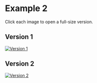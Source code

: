 # Example 2
Click each image to open a full-size version.
## Version 1
<a href="https://raw.githubusercontent.com/scotentSD/scotentSD.github.io/master/Example%202/v1.png" target="_blank">
  <img src="https://raw.githubusercontent.com/scotentSD/scotentSD.github.io/master/Example%202/v1.png" alt="Version 1">
</a>

## Version 2
<a href="https://raw.githubusercontent.com/scotentSD/scotentSD.github.io/master/Example%202/v2.png" target="_blank">
  <img src="https://raw.githubusercontent.com/scotentSD/scotentSD.github.io/master/Example%202/v2.png" alt="Version 2">
</a>
